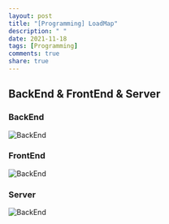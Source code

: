 ```yaml
---
layout: post
title: "[Programming] LoadMap"
description: " "
date: 2021-11-18
tags: [Programming]
comments: true
share: true
---
```


BackEnd & FrontEnd & Server
-----
### BackEnd        

![BackEnd](https://www.freecodecamp.org/news/content/images/2020/08/backend.png)
### FrontEnd     

![BackEnd](https://www.freecodecamp.org/news/content/images/2020/08/frontend.png)
### Server    

![BackEnd](https://i0.wp.com/i.pinimg.com/originals/92/95/ad/9295ad5082e8cac36a92c8b85f076ecc.png?resize=650,400)

